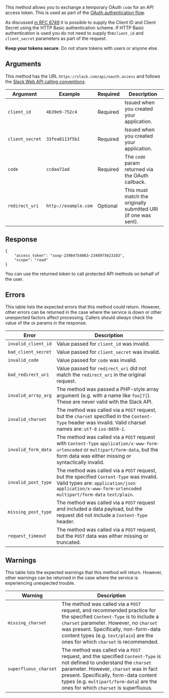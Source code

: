 This method allows you to exchange a temporary OAuth `code` for an API access token. This is used as part of the [OAuth authentication flow](/docs/oauth).

As discussed [in RFC 6749](https://tools.ietf.org/html/rfc6749#section-2.3.1) it is possible to supply the Client ID and Client Secret using the HTTP Basic authentication scheme. If HTTP Basic authentication is used you do not need to supply the`client_id` and `client_secret` parameters as part of the request.

**Keep your tokens secure**. Do not share tokens with users or anyone else.

## Arguments

This method has the URL `https://slack.com/api/oauth.access` and follows the [Slack Web API calling conventions](/web#basics).

| Argument | Example | Required | Description |
| --- | --- | --- | --- |
| `client_id` | `4b39e9-752c4` | Required | Issued when you created your application. |
| `client_secret` | `33fea0113f5b1` | Required | Issued when you created your application. |
| `code` | `ccdaa72ad` | Required | The `code` param returned via the OAuth callback. |
| `redirect_uri` | `http://example.com` | Optional | This must match the originally submitted URI (if one was sent). |

## Response

```
{
    "access_token": "xoxp-23984754863-2348975623103",
    "scope": "read"
}
```

You can use the returned token to call protected API methods on behalf of the user.

## Errors

This table lists the expected errors that this method could return. However, other errors can be returned in the case where the service is down or other unexpected factors affect processing. Callers should _always_ check the value of the `ok` params in the response.

| Error | Description |
| --- | --- |
| `invalid_client_id` | Value passed for `client_id` was invalid. |
| `bad_client_secret` | Value passed for `client_secret` was invalid. |
| `invalid_code` | Value passed for `code` was invalid. |
| `bad_redirect_uri` | Value passed for `redirect_uri` did not match the `redirect_uri` in the original request. |
| `invalid_array_arg` | The method was passed a PHP-style array argument (e.g. with a name like `foo[7]`). These are never valid with the Slack API. |
| `invalid_charset` | The method was called via a `POST` request, but the `charset` specified in the `Content-Type` header was invalid. Valid charset names are: `utf-8` `iso-8859-1`. |
| `invalid_form_data` | The method was called via a `POST` request with `Content-Type` `application/x-www-form-urlencoded` or `multipart/form-data`, but the form data was either missing or syntactically invalid. |
| `invalid_post_type` | The method was called via a `POST` request, but the specified `Content-Type` was invalid. Valid types are: `application/json` `application/x-www-form-urlencoded` `multipart/form-data` `text/plain`. |
| `missing_post_type` | The method was called via a `POST` request and included a data payload, but the request did not include a `Content-Type` header. |
| `request_timeout` | The method was called via a `POST` request, but the `POST` data was either missing or truncated. |

## Warnings

This table lists the expected warnings that this method will return. However, other warnings can be returned in the case where the service is experiencing unexpected trouble.

| Warning | Description |
| --- | --- |
| `missing_charset` | The method was called via a `POST` request, and recommended practice for the specified `Content-Type` is to include a `charset` parameter. However, no `charset` was present. Specifically, non-form-data content types (e.g. `text/plain`) are the ones for which `charset` is recommended. |
| `superfluous_charset` | The method was called via a `POST` request, and the specified `Content-Type` is not defined to understand the `charset` parameter. However, `charset` was in fact present. Specifically, form-data content types (e.g. `multipart/form-data`) are the ones for which `charset` is superfluous. |

